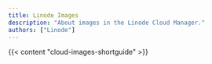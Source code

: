 ```yaml
---
title: Linode Images
description: "About images in the Linode Cloud Manager."
authors: ["Linode"]
---
```


{{< content "cloud-images-shortguide" >}}

